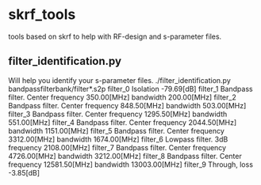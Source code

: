 # skrf_tools
tools based on skrf to help with RF-design and s-parameter files.

## filter_identification.py
Will help you identify your s-parameter files.
    ./filter_identification.py bandpassfilterbank/filter*.s2p
    filter_0
	     Isolation -79.69[dB]
    filter_1
	     Bandpass filter. Center frequency 350.00[MHz] bandwidth 200.00[MHz]
    filter_2
	     Bandpass filter. Center frequency 848.50[MHz] bandwidth 503.00[MHz]
    filter_3
	     Bandpass filter. Center frequency 1295.50[MHz] bandwidth 551.00[MHz]
    filter_4
	     Bandpass filter. Center frequency 2044.50[MHz] bandwidth 1151.00[MHz]
    filter_5
	     Bandpass filter. Center frequency 3312.00[MHz] bandwidth 1674.00[MHz]
    filter_6
	     Lowpass filter. 3dB frequency 2108.00[MHz]
    filter_7
	     Bandpass filter. Center frequency 4726.00[MHz] bandwidth 3212.00[MHz]
    filter_8
	     Bandpass filter. Center frequency 12581.50[MHz] bandwidth 13003.00[MHz]
    filter_9
	     Through, loss -3.85[dB]

